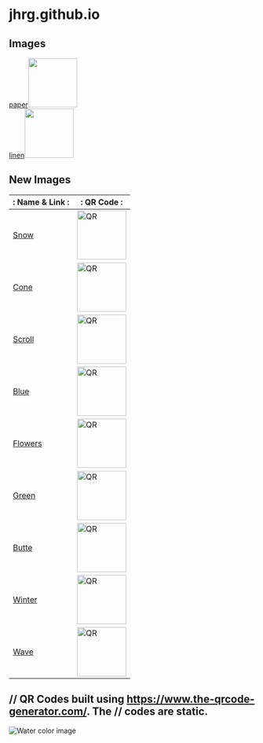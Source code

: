 # jhrg.github.io

## Images
[paper](/image_1.jpg)<img src="/image_1_qr.png" width="100" height="100"><br>
[linen](/image_2.jpg)<img src="/image_2_qr.png" width="100" height="100"><br>

## New Images
|: Name & Link :|: QR Code :|
|------------|---------|
| [Snow](/images/3613496A.jpg) | <img src="https://jhrg.github.io/images/3613496A_QR.png" width="100" height="100" alt="QR"><br> |
| [Cone](/images/B8B27308.jpg) | <img src="https://jhrg.github.io/images/B8B27308_QR.png" width="100" height="100" alt="QR"><br> |
| [Scroll](/images/C0869C26.jpg) | <img src="https://jhrg.github.io/images/C0869C26_QR.png" width="100" height="100" alt="QR"><br> |
| [Blue](/images/DF89AD57.jpg) | <img src="https://jhrg.github.io/images/DF89AD57_QR.png" width="100" height="100" alt="QR"><br> |
| [Flowers](/images/FullSizeR.jpg) | <img src="https://jhrg.github.io/images/FullSizeR_QR.png" width="100" height="100" alt="QR"><br> |
| [Green](/images/FullSizeR_2.jpg) | <img src="https://jhrg.github.io/images/FullSizeR_2_QR.png" width="100" height="100" alt="QR"><br> |
| [Butte](/images/FullSizeR_3.jpg) | <img src="https://jhrg.github.io/images/FullSizeR_3_QR.png" width="100" height="100" alt="QR"><br> |
| [Winter](/images/FullSizeR_4.jpg) | <img src="https://jhrg.github.io/images/FullSizeR_4_QR.png" width="100" height="100" alt="QR"><br> |
| [Wave](/images/Untitled.jpg) | <img src="https://jhrg.github.io/images/Untitled_QR.png" width="100" height="100" alt="QR"><br> |

// QR Codes built using https://www.the-qrcode-generator.com/. The
// codes are static.
-----

![Water color image](/image_1.jpg)

